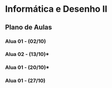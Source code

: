 Informática e Desenho II
=========================
Plano de Aulas
--------------

### Alua 01 - (02/10)

### Alua 02 - (13/10)*

### Alua 01 - (20/10)*

### Alua 01 - (27/10)











